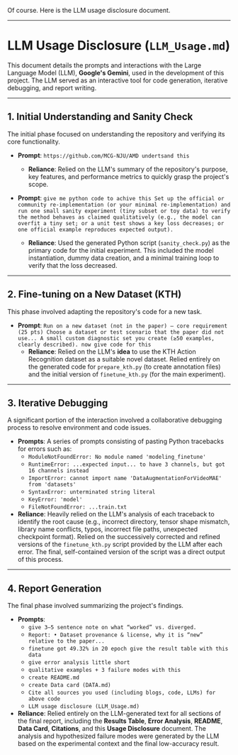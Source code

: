 Of course. Here is the LLM usage disclosure document.

***

# LLM Usage Disclosure (`LLM_Usage.md`)

This document details the prompts and interactions with the Large Language Model (LLM), **Google's Gemini**, used in the development of this project. The LLM served as an interactive tool for code generation, iterative debugging, and report writing.

---
## 1. Initial Understanding and Sanity Check

The initial phase focused on understanding the repository and verifying its core functionality.

* **Prompt**: `https://github.com/MCG-NJU/AMD undertsand this`
    * **Reliance**: Relied on the LLM's summary of the repository's purpose, key features, and performance metrics to quickly grasp the project's scope.

* **Prompt**: `give me python code to achive this Set up the official or community re‑implementation (or your minimal re‑implementation) and run one small sanity experiment (tiny subset or toy data) to verify the method behaves as claimed qualitatively (e.g., the model can overfit a tiny set; or a unit test shows a key loss decreases; or one official example reproduces expected output).`
    * **Reliance**: Used the generated Python script (`sanity_check.py`) as the primary code for the initial experiment. This included the model instantiation, dummy data creation, and a minimal training loop to verify that the loss decreased.

---
## 2. Fine-tuning on a New Dataset (KTH)

This phase involved adapting the repository's code for a new task.

* **Prompt**: `Run on a new dataset (not in the paper) — core requirement (25 pts) Choose a dataset or test scenario that the paper did not use... A small custom diagnostic set you create (≥50 examples, clearly described). now give code for this`
    * **Reliance**: Relied on the LLM's **idea** to use the KTH Action Recognition dataset as a suitable novel dataset. Relied entirely on the generated code for `prepare_kth.py` (to create annotation files) and the initial version of `finetune_kth.py` (for the main experiment).

---
## 3. Iterative Debugging

A significant portion of the interaction involved a collaborative debugging process to resolve environment and code issues.

* **Prompts**: A series of prompts consisting of pasting Python tracebacks for errors such as:
    * `ModuleNotFoundError: No module named 'modeling_finetune'`
    * `RuntimeError: ...expected input... to have 3 channels, but got 16 channels instead`
    * `ImportError: cannot import name 'DataAugmentationForVideoMAE' from 'datasets'`
    * `SyntaxError: unterminated string literal`
    * `KeyError: 'model'`
    * `FileNotFoundError: ...train.txt`
* **Reliance**: Heavily relied on the LLM's analysis of each traceback to identify the root cause (e.g., incorrect directory, tensor shape mismatch, library name conflicts, typos, incorrect file paths, unexpected checkpoint format). Relied on the successively corrected and refined versions of the `finetune_kth.py` script provided by the LLM after each error. The final, self-contained version of the script was a direct output of this process.

---
## 4. Report Generation

The final phase involved summarizing the project's findings.

* **Prompts**:
    * `give 3–5 sentence note on what “worked” vs. diverged.`
    * `Report: • Dataset provenance & license, why it is “new” relative to the paper...`
    * `finetune got 49.32% in 20 epoch give the result table with this data`
    * `give error analysis little short`
    * `qualitative examples + 3 failure modes with this`
    * `create README.md`
    * `create Data card (DATA.md)`
    * `Cite all sources you used (including blogs, code, LLMs) for above code`
    * `LLM usage disclosure (LLM_Usage.md)`
* **Reliance**: Relied entirely on the LLM-generated text for all sections of the final report, including the **Results Table**, **Error Analysis**, **README**, **Data Card**, **Citations**, and this **Usage Disclosure** document. The analysis and hypothesized failure modes were generated by the LLM based on the experimental context and the final low-accuracy result.
